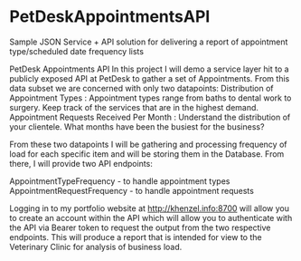 # PetDeskAppointmentsAPI
Sample JSON Service + API solution for delivering a report of appointment type/scheduled date frequency lists


PetDesk Appointments API
In this project I will demo a service layer hit to a publicly exposed API at PetDesk to gather a set of Appointments. From this data subset we are concerned with only two datapoints:
Distribution of Appointment Types : Appointment types range from baths to dental work to surgery. Keep track of the services that are in the highest demand.
Appointment Requests Received Per Month : Understand the distribution of your clientele. What months have been the busiest for the business?

From these two datapoints I will be gathering and processing frequency of load for each specific item and will be storing
them in the Database. From there, I will provide two API endpoints:

AppointmentTypeFrequency - to handle appointment types
AppointmentRequestFrequency - to handle appointment requests

Logging in to my portfolio website at http://khenzel.info:8700 will allow you to create an account within the API which will allow you to authenticate with the API via Bearer
token to request the output from the two respective endpoints. This will produce a report that is intended for view to
the Veterinary Clinic for analysis of business load.
